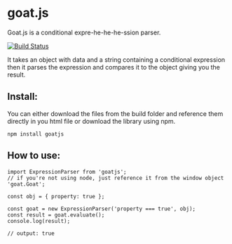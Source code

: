 # goat.js
Goat.js is a conditional expre-he-he-he-ssion parser.

[![Build Status](https://travis-ci.org/ericmackrodt/goat.js.svg?branch=master)](https://travis-ci.org/ericmackrodt/goat.js)

It takes an object with data and a string containing a conditional expression then it parses the expression and compares it to the object giving you the result.

Install:
----------

You can either download the files from the build folder and reference them directly in you html file or download the library using npm.

```
npm install goatjs
```

How to use:
-----------

```
import ExpressionParser from 'goatjs';
// if you're not using node, just reference it from the window object 'goat.Goat';

const obj = { property: true };

const goat = new ExpressionParser('property === true', obj);
const result = goat.evaluate();
console.log(result);

// output: true
```